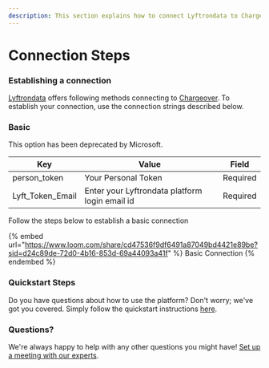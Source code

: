 ```yaml
---
description: This section explains how to connect Lyftrondata to Chargeover.
---
```


# Connection Steps

### Establishing a connection

[Lyftrondata](https://www.lyftrondata.com) offers following methods connecting to [Chargeover](https://www.lyftrondata.com/integration/business-analytics/Chargeover/). To establish your connection, use the connection strings described below.

### Basic

This option has been deprecated by Microsoft.

| Key                | Value                                          | Field    |
| ------------------ | ---------------------------------------------- | -------- |
| person\_token      | Your Personal Token                            | Required |
| Lyft\_Token\_Email | Enter your Lyftrondata platform login email id | Required |

Follow the steps below to establish a basic connection

{% embed url="https://www.loom.com/share/cd47536f9df6491a87049bd4421e89be?sid=d24c89de-72d0-4b16-853d-69a44093a41f" %}
Basic Connection
{% endembed %}

### Quickstart Steps

Do you have questions about how to use the platform? Don't worry; we've got you covered. Simply follow the quickstart instructions [here](README.md).

### Questions? <a href="#questions" id="questions"></a>

We're always happy to help with any other questions you might have! [Set up a meeting with our experts](https://www.lyftrondata.com/book-a-meeting/).
